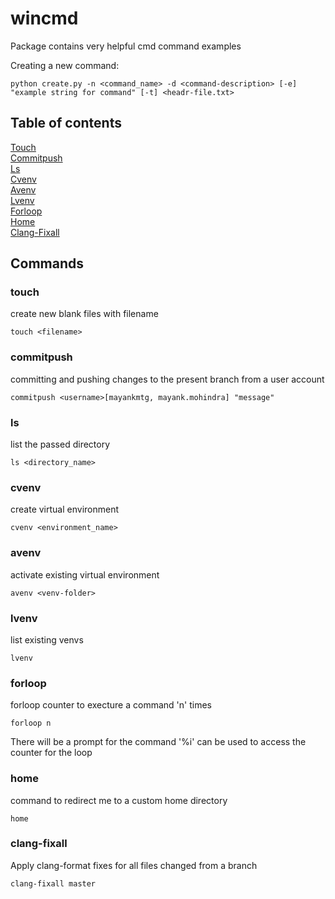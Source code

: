 # wincmd

Package contains very helpful cmd command examples

Creating a new command:

```
python create.py -n <command_name> -d <command-description> [-e] "example string for command" [-t] <headr-file.txt>
```

## Table of contents
[Touch](#touch)<br>
[Commitpush](#commitpush)<br>
[Ls](#ls)<br>
[Cvenv](#cvenv)<br>
[Avenv](#avenv)<br>
[Lvenv](#lvenv)<br>
[Forloop](#forloop)<br>
[Home](#home)<br>
[Clang-Fixall](#clang-fixall)<br>


## Commands
### touch
create new blank files with filename
```
touch <filename>
```


### commitpush
committing and pushing changes to the present branch from a user account
```
commitpush <username>[mayankmtg, mayank.mohindra] "message"
```


### ls
list the passed directory
```
ls <directory_name>
```


### cvenv
create virtual environment
```
cvenv <environment_name>
```


### avenv
activate existing virtual environment
```
avenv <venv-folder>
```


### lvenv
list existing venvs
```
lvenv
```


### forloop
forloop counter to execture a command 'n' times
```
forloop n
```
There will be a prompt for the command
'%i' can be used to access the counter for the loop


### home
command to redirect me to a custom home directory
```
home
```


### clang-fixall
Apply clang-format fixes for all files changed from a branch
```
clang-fixall master
```


